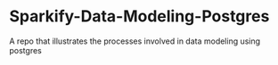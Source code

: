 # Sparkify-Data-Modeling-Postgres
A repo that illustrates the processes involved in data modeling using postgres
